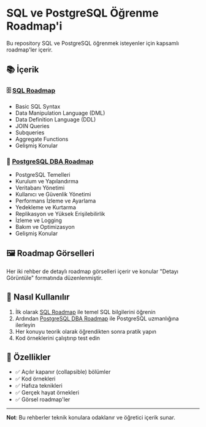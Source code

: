 # SQL ve PostgreSQL Öğrenme Roadmap'i

Bu repository SQL ve PostgreSQL öğrenmek isteyenler için kapsamlı roadmap'ler içerir.

## 📚 İçerik

### 🗄️ [SQL Roadmap](./SQL_README.md)
- Basic SQL Syntax
- Data Manipulation Language (DML)
- Data Definition Language (DDL)
- JOIN Queries
- Subqueries
- Aggregate Functions
- Gelişmiş Konular

### 🐘 [PostgreSQL DBA Roadmap](./PostgreSQL_README.md)
- PostgreSQL Temelleri
- Kurulum ve Yapılandırma
- Veritabanı Yönetimi
- Kullanıcı ve Güvenlik Yönetimi
- Performans İzleme ve Ayarlama
- Yedekleme ve Kurtarma
- Replikasyon ve Yüksek Erişilebilirlik
- İzleme ve Logging
- Bakım ve Optimizasyon
- Gelişmiş Konular

## 🖼️ Roadmap Görselleri

Her iki rehber de detaylı roadmap görselleri içerir ve konular "Detayı Görüntüle" formatında düzenlenmiştir.

## 🚀 Nasıl Kullanılır

1. İlk olarak [SQL Roadmap](./SQL_README.md) ile temel SQL bilgilerini öğrenin
2. Ardından [PostgreSQL DBA Roadmap](./PostgreSQL_README.md) ile PostgreSQL uzmanlığına ilerleyin
3. Her konuyu teorik olarak öğrendikten sonra pratik yapın
4. Kod örneklerini çalıştırıp test edin

## 📖 Özellikler

- ✅ Açılır kapanır (collapsible) bölümler
- ✅ Kod örnekleri
- ✅ Hafıza teknikleri
- ✅ Gerçek hayat örnekleri
- ✅ Görsel roadmap'ler

---

**Not**: Bu rehberler teknik konulara odaklanır ve öğretici içerik sunar.
